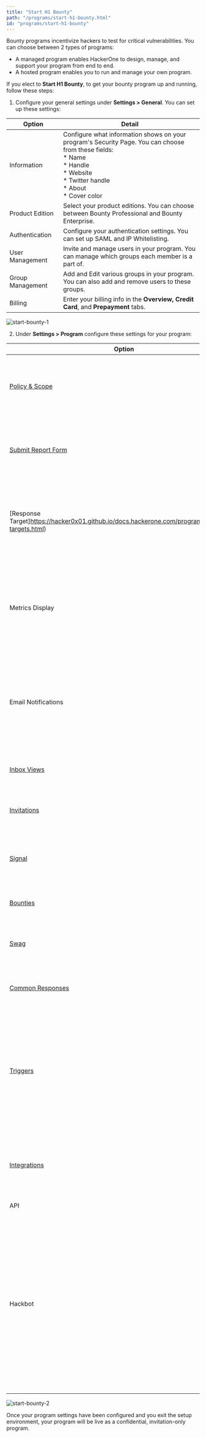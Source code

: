 ```yaml
---
title: "Start H1 Bounty"
path: "/programs/start-h1-bounty.html"
id: "programs/start-h1-bounty"
---
```


Bounty programs incentivize hackers to test for critical vulnerabilities. You can choose between 2 types of programs:
* A managed program enables HackerOne to design, manage, and support your program from end to end.
* A hosted program enables you to run and manage your own program.

If you elect to **Start H1 Bounty**, to get your bounty program up and running, follow these steps:

1. Configure your general settings under **Settings > General**. You can set up these settings:

 Option | Detail
 ------ | ------
 Information | Configure what information shows on your program's Security Page. You can choose from these fields: <br> * Name <br> * Handle <br> * Website <br> * Twitter handle <br> * About <br> * Cover color
 Product Edition | Select your product editions. You can choose between Bounty Professional and Bounty Enterprise.
 Authentication | Configure your authentication settings. You can set up SAML and IP Whitelisting.
 User Management | Invite and manage users in your program. You can manage which groups each member is a part of.
 Group Management | Add and Edit various groups in your program. You can also add and remove users to these groups.
 Billing | Enter your billing info in the **Overview, Credit Card**, and **Prepayment** tabs.

 ![start-bounty-1](./images/start-bounty-1.png)

2. Under **Settings > Program** configure these settings for your program:

 Option | Detail
 ------ | -------
 [Policy & Scope](https://hacker0x01.github.io/docs.hackerone.com/programs/policy-and-scope.html) | Customize your program's policy and scope that you want to communicate to hackers.
 [Submit Report Form](https://hacker0x01.github.io/docs.hackerone.com/programs/submit-report-form.html) | Customize your report form that hackers will use to send vulnerabilities about your program.
 [Response Target]https://hacker0x01.github.io/docs.hackerone.com/programs/response-targets.html) | Set your program's Response Service Level Agreements (SLA) by configuring your target business days.
 Metrics Display | Select the metrics you want to display on your program's page to communicate to hackers the statistics about your program.
 Email Notifications | Every report activity triggers email notifications sent to members in your program. Select what content you want to include.
 [Inbox Views](https://hacker0x01.github.io/docs.hackerone.com/programs/inbox-views.html) | Configure what tabs you want showing in your inbox.
 [Invitations](https://hacker0x01.github.io/docs.hackerone.com/programs/invitations.html) | Set how you want your hacker invitations managed.
 [Signal](https://hacker0x01.github.io/docs.hackerone.com/programs/signal-requirements.html) | Configure your Signal Requirement and [Human-Augmented Signal](https://hacker0x01.github.io/docs.hackerone.com/programs/human-augmented-signal.html) settings.
 [Bounties](https://hacker0x01.github.io/docs.hackerone.com/programs/bounties.html) | Configure bounty and reward settings.
 [Swag](https://hacker0x01.github.io/docs.hackerone.com/programs/swag.html) | Select whether your program would like to give swag as a reward.
 [Common Responses](https://hacker0x01.github.io/docs.hackerone.com/programs/common-responses.html#___gatsby) | Set default common responses to reply in your reports.
 [Triggers](https://hacker0x01.github.io/docs.hackerone.com/programs/triggers.html) | Set triggers to execute automated responses to new, incoming reports. With triggers, you can set up an automated action when your program receives a report with a given trigger word.
 [Integrations](https://hacker0x01.github.io/docs.hackerone.com/programs/supported-integrations.html) | Configure your integrations with other services to streamline your workflow.
 API | Create API tokens.
 Hackbot | Hackbot is HackerOne's free automated service that provides you with guidance regarding your reports by providing contextual advice and actionable items to improve your user experience. Configure which actions you want Hackbot to suggest.

 ![start-bounty-2](./images/start-bounty-2.png)

Once your program settings have been configured and you exit the setup environment, your program will be live as a confidential, invitation-only program.
